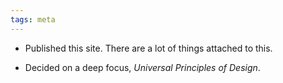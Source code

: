 ```yaml
---
tags: meta
---
```


* Published this site. There are a lot of things attached to this.

* Decided on a deep focus, *Universal Principles of Design*.
